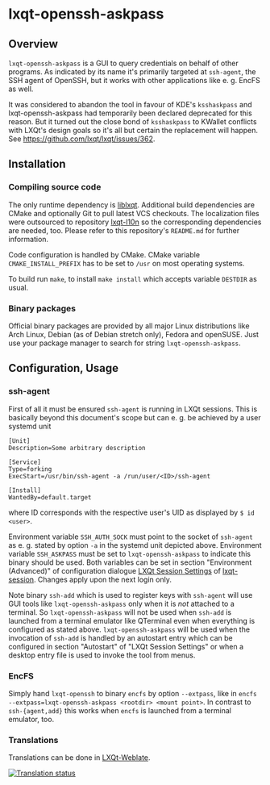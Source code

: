 # lxqt-openssh-askpass

## Overview

`lxqt-openssh-askpass` is a GUI to query credentials on behalf of other programs.
As indicated by its name it's primarily targeted at `ssh-agent`, the SSH agent
of OpenSSH, but it works with other applications like e. g. EncFS as well.

It was considered to abandon the tool in favour of KDE's `ksshaskpass` and
lxqt-openssh-askpass had temporarily been declared deprecated for this reason.
But it turned out the close bond of `ksshaskpass` to KWallet conflicts with LXQt's
design goals so it's all but certain the replacement will happen.
See https://github.com/lxqt/lxqt/issues/362.

## Installation

### Compiling source code

The only runtime dependency is [liblxqt](https://github.com/lxqt/liblxqt).
Additional build dependencies are CMake and optionally Git to pull latest VCS
checkouts. The localization files were outsourced to repository
[lxqt-l10n](https://github.com/lxqt/lxqt-l10n) so the corresponding dependencies
are needed, too. Please refer to this repository's `README.md` for further
information.

Code configuration is handled by CMake. CMake variable `CMAKE_INSTALL_PREFIX`
has to be set to `/usr` on most operating systems.

To build run `make`, to install `make install` which accepts variable `DESTDIR`
as usual.

### Binary packages

Official binary packages are provided by all major Linux distributions like Arch
Linux, Debian (as of Debian stretch only), Fedora and openSUSE. Just use your
package manager to search for string `lxqt-openssh-askpass`.

## Configuration, Usage

### ssh-agent

First of all it must be ensured `ssh-agent` is running in LXQt sessions. This is
basically beyond this document's scope but can e. g. be achieved by a user
systemd unit
```
[Unit]
Description=Some arbitrary description

[Service]
Type=forking
ExecStart=/usr/bin/ssh-agent -a /run/user/<ID>/ssh-agent

[Install]
WantedBy=default.target
```
where ID corresponds with the respective user's UID as displayed by `$ id <user>`.

Environment variable `SSH_AUTH_SOCK` must point to the socket of `ssh-agent` as
e. g. stated by option `-a` in the systemd unit depicted above. Environment
variable `SSH_ASKPASS` must be set to `lxqt-openssh-askpass` to indicate this
binary should be used.
Both variables can be set in section "Environment (Advanced)" of configuration
dialogue [LXQt Session Settings](https://github.com/lxqt/lxqt-session#lxqt-session-settings)
of [lxqt-session](https://github.com/lxqt/lxqt-session). Changes apply upon the
next login only.

Note binary `ssh-add` which is used to register keys with `ssh-agent` will use
GUI tools like `lxqt-openssh-askpass` only when it is *not* attached to a terminal.
So `lxqt-openssh-askpass` will not be used when `ssh-add` is launched from a
terminal emulator like QTerminal even when everything is configured as stated
above. `lxqt-openssh-askpass` will be used when the invocation of `ssh-add` is
handled by an autostart entry which can be configured in section "Autostart" of
"LXQt Session Settings" or when a desktop entry file is used to invoke the tool
from menus.

### EncFS

Simply hand `lxqt-openssh` to binary `encfs` by option `--extpass`, like in
`encfs --extpass=lxqt-openssh-askpass <rootdir> <mount point>`.
In contrast to `ssh-{agent,add}` this works when `encfs` is launched from a
terminal emulator, too.


### Translations

Translations can be done in [LXQt-Weblate](https://translate.lxqt-project.org/projects/lxqt-configuration/lxqt-openssh-askpass/).

<a href="https://translate.lxqt-project.org/projects/lxqt-configuration/lxqt-openssh-askpass/">
<img src="https://translate.lxqt-project.org/widgets/lxqt-configuration/-/lxqt-openssh-askpass/multi-auto.svg" alt="Translation status" />
</a>
